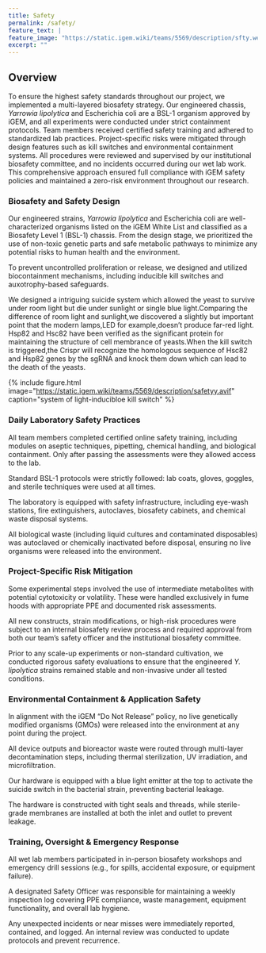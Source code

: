 ```yaml
---
title: Safety
permalink: /safety/
feature_text: |
feature_image: "https://static.igem.wiki/teams/5569/description/sfty.webp"
excerpt: ""
---
```


## Overview

To ensure the highest safety standards throughout our project, we implemented a multi-layered biosafety strategy. Our engineered chassis, *Yarrowia lipolytica* and Escherichia coli are a BSL-1 organism approved by iGEM, and all experiments were conducted under strict containment protocols. Team members received certified safety training and adhered to standardized lab practices. Project-specific risks were mitigated through design features such as kill switches and environmental containment systems. All procedures were reviewed and supervised by our institutional biosafety committee, and no incidents occurred during our wet lab work. This comprehensive approach ensured full compliance with iGEM safety policies and maintained a zero-risk environment throughout our research.

### Biosafety and Safety Design

Our engineered strains, *Yarrowia lipolytica* and Escherichia coli are well-characterized organisms listed on the iGEM White List and classified as a Biosafety Level 1 (BSL-1) chassis. From the design stage, we prioritized the use of non-toxic genetic parts and safe metabolic pathways to minimize any potential risks to human health and the environment.

To prevent uncontrolled proliferation or release, we designed and utilized biocontainment mechanisms, including inducible kill switches and auxotrophy-based safeguards.

We designed a intriguing suicide system which allowed the yeast to survive under room light but die under sunlight or single blue light.Comparing the difference of room light and sunlight,we discovered a slightly but important point that the modern lamps,LED for example,doesn’t produce far-red light. Hsp82 and Hsc82 have been verified as the significant protein for maintaining the structure of cell membrance of yeasts.When the kill switch is triggered,the Crispr will recognize the homologous sequence of Hsc82 and Hsp82 genes by the sgRNA and knock them down which can lead to the death of the yeasts.

{% include figure.html image="https://static.igem.wiki/teams/5569/description/safetyy.avif" caption="system of light-inducibloe kill switch" %}

### Daily Laboratory Safety Practices

All team members completed certified online safety training, including modules on aseptic techniques, pipetting, chemical handling, and biological containment. Only after passing the assessments were they allowed access to the lab.

Standard BSL-1 protocols were strictly followed: lab coats, gloves, goggles, and sterile techniques were used at all times.

The laboratory is equipped with safety infrastructure, including eye-wash stations, fire extinguishers, autoclaves, biosafety cabinets, and chemical waste disposal systems.

All biological waste (including liquid cultures and contaminated disposables) was autoclaved or chemically inactivated before disposal, ensuring no live organisms were released into the environment.

### Project-Specific Risk Mitigation

Some experimental steps involved the use of intermediate metabolites with potential cytotoxicity or volatility. These were handled exclusively in fume hoods with appropriate PPE and documented risk assessments.

All new constructs, strain modifications, or high-risk procedures were subject to an internal biosafety review process and required approval from both our team’s safety officer and the institutional biosafety committee.

Prior to any scale-up experiments or non-standard cultivation, we conducted rigorous safety evaluations to ensure that the engineered *Y. lipolytica* strains remained stable and non-invasive under all tested conditions.

### Environmental Containment & Application Safety

In alignment with the iGEM “Do Not Release” policy, no live genetically modified organisms (GMOs) were released into the environment at any point during the project.

All device outputs and bioreactor waste were routed through multi-layer decontamination steps, including thermal sterilization, UV irradiation, and microfiltration.

Our hardware is equipped with a blue light emitter at the top to activate the suicide switch in the bacterial strain, preventing bacterial leakage.

The hardware is constructed with tight seals and threads, while sterile-grade membranes are installed at both the inlet and outlet to prevent leakage.

### Training, Oversight & Emergency Response

All wet lab members participated in in-person biosafety workshops and emergency drill sessions (e.g., for spills, accidental exposure, or equipment failure).

A designated Safety Officer was responsible for maintaining a weekly inspection log covering PPE compliance, waste management, equipment functionality, and overall lab hygiene.

Any unexpected incidents or near misses were immediately reported, contained, and logged. An internal review was conducted to update protocols and prevent recurrence.



